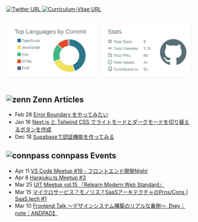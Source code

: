 <!--
**TakaShinoda/TakaShinoda** is a ✨ _special_ ✨ repository because its `README.md` (this file) appears on your GitHub profile.

Here are some ideas to get you started:

- 🔭 I’m currently working on ...
- 🌱 I’m currently learning ...
- 👯 I’m looking to collaborate on ...
- 🤔 I’m looking for help with ...
- 💬 Ask me about ...
- 📫 How to reach me: ...
- 😄 Pronouns: ...
- ⚡ Fun fact: ...
-->

<p align="left"> 
    <a href="https://twitter.com/tttttt_621_s">
        <img alt="Twitter URL" src="https://img.shields.io/twitter/url?style=social&url=https%3A%2F%2Ftwitter.com%2Ftttttt_621_s">
    </a>
    <a href="https://github.com/TakaShinoda/curriculum-vitae">
        <img alt="Curriculum-Vitae URL" src="https://img.shields.io/badge/Curriculum_Vitae-informational">
    </a>
</p>

<div style="display: flex;">

<div>

[![](https://raw.githubusercontent.com/TakaShinoda/TakaShinoda/master/profile-summary-card-output/default/2-most-commit-language.svg)](https://github.com/vn7n24fzkq/github-profile-summary-cards)

</div>
<div>

[![](https://raw.githubusercontent.com/TakaShinoda/TakaShinoda/master/profile-summary-card-output/default/3-stats.svg)](https://github.com/vn7n24fzkq/github-profile-summary-cards)

</div>
</div>

## ![zenn](https://t0.gstatic.com/faviconV2?client=SOCIAL&type=FAVICON&fallback_opts=TYPE,SIZE,URL&url=https://zenn.dev/&size=16) Zenn Articles

<!-- profile updater begin: zenn -->
- Feb 28 [Error Boundary をやってみたい](https://zenn.dev/taka_shino/articles/eccce2ee48e17f)
- Jan 16 [Next.js と Tailwind CSS でライトモードとダークモードを切り替えるボタンを作成](https://zenn.dev/taka_shino/articles/a6c176da799c91)
- Dec 18 [Supabaseで認証機能を作ってみる](https://zenn.dev/taka_shino/articles/bengo4-advent-calendar-18)
<!-- profile updater end: zenn -->


## ![connpass](https://t0.gstatic.com/faviconV2?client=SOCIAL&type=FAVICON&fallback_opts=TYPE,SIZE,URL&url=https://connpass.com/&size=16) connpass Events

<!-- profile updater begin: connpass -->
- Apr 11 [VS Code Meetup #19 - フロントエンド開発Night](https://vscode.connpass.com/event/241975/)
- Apr 8 [Harajuku.ts Meetup #3](https://babel-jp.connpass.com/event/242213/)
- Mar 25 [UIT Meetup vol.15 『Relearn Modern Web Standard』](https://uit.connpass.com/event/242359/)
- Mar 15 [マイクロサービス？モノリス？SaaSアーキテクチャのPros/Cons | SaaS.tech #1](https://saas-tech.connpass.com/event/239175/)
- Mar 10 [Frontend Talk 〜デザインシステム構築のリアルな裏側〜【hey｜note｜ANDPAD】](https://andpad.connpass.com/event/238368/)
<!-- profile updater end: connpass -->